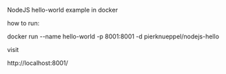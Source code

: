 NodeJS hello-world example in docker

how to run:

docker run --name hello-world -p 8001:8001 -d pierknueppel/nodejs-hello

visit 

http://localhost:8001/
